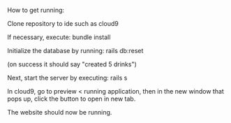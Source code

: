 How to get running:

Clone repository to ide such as cloud9

If necessary, execute: bundle install

Initialize the database by running:
    rails db:reset
    
(on success it should say "created 5 drinks")

Next, start the server by executing: rails s

In cloud9, go to preview < running application, then in the new window that pops up,
click the button to open in new tab.

The website should now be running.
